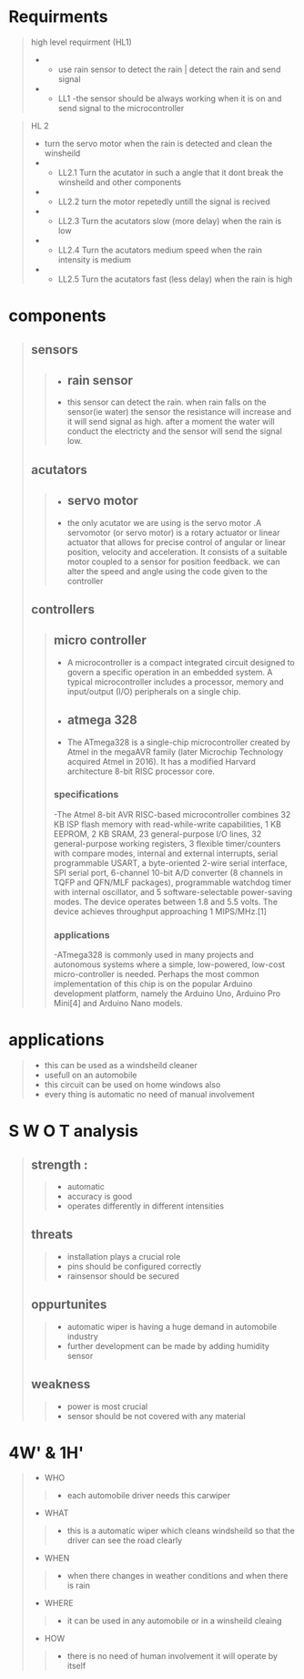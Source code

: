 # Requirments
>high level requirment (HL1)
> - - use rain sensor to detect the rain | detect the rain and send signal 
> - - LL1 -the sensor should be always working when it is on and send signal to the microcontroller
  
>HL 2
> -  turn the servo motor when the rain is detected and clean the winsheild
> - - LL2.1 Turn the acutator in such a angle that it dont break the winsheild and other components
> - - LL2.2 turn the motor repetedly untill the signal is recived 
> - - LL2.3 Turn the acutators slow (more delay) when the rain is low
> - - LL2.4 Turn the acutators medium speed when the rain intensity is medium
> - - LL2.5 Turn the acutators fast (less delay) when the rain is high 
# components 
> ## sensors
>> - ## rain sensor
>> - this sensor can detect the rain. when rain falls on the sensor(ie water) the sensor the resistance will increase and it will send signal as high. after a moment the water will conduct the electricty and the sensor will send the signal low.
> ## acutators
>> - ## servo motor
>> - the only acutator we are using is the servo motor .A servomotor (or servo motor) is a rotary actuator or linear actuator that allows for precise control of angular or linear position, velocity and acceleration. It consists of a suitable motor coupled to a sensor for position feedback. we can alter the speed and angle using the code given to the controller
> ## controllers
>>  ## micro controller 
>> - A microcontroller is a compact integrated circuit designed to govern a specific operation in an embedded system. A typical microcontroller includes a processor, memory and input/output (I/O) peripherals on a single chip.
>> - ## atmega 328 
>> -   The ATmega328 is a single-chip microcontroller created by Atmel in the megaAVR family (later Microchip Technology acquired Atmel in 2016). It has a modified Harvard architecture 8-bit RISC processor core.
>> ### specifications 
>> -The Atmel 8-bit AVR RISC-based microcontroller combines 32 KB ISP flash memory with read-while-write capabilities, 1 KB EEPROM, 2 KB SRAM, 23 general-purpose I/O lines, 32 general-purpose working registers, 3 flexible timer/counters with compare modes, internal and external interrupts, serial programmable USART, a byte-oriented 2-wire serial interface, SPI serial port, 6-channel 10-bit A/D converter (8 channels in TQFP and QFN/MLF packages), programmable watchdog timer with internal oscillator, and 5 software-selectable power-saving modes. The device operates between 1.8 and 5.5 volts. The device achieves throughput approaching 1 MIPS/MHz.[1]
>> ### applications 
>> -ATmega328 is commonly used in many projects and autonomous systems where a simple, low-powered, low-cost micro-controller is needed. Perhaps the most common implementation of this chip is on the popular Arduino development platform, namely the Arduino Uno, Arduino Pro Mini[4] and Arduino Nano models.
# applications
> - this can be used as a windsheild cleaner
> - usefull on an automobile
> - this circuit can be used on home windows also
> - every thing is automatic no need of manual involvement
# S W O T analysis 
>  ## strength : 
>> - automatic
>> - accuracy is good
>> - operates differently in different intensities
> ## threats
>> - installation plays a crucial role
>> - pins should be configured correctly
>> - rainsensor should be secured
> ## oppurtunites
>> - automatic wiper is having a huge demand in automobile industry
>> - further development can be made by adding humidity sensor
> ## weakness 
>> - power is most crucial
>> - sensor should be not covered with any material
# 4W' & 1H'
> - WHO
>> - each automobile driver needs this carwiper
> - WHAT
>> - this is a automatic wiper which cleans windsheild so that the driver can see the road clearly
> - WHEN
>> - when there changes in weather conditions and  when there is rain
> - WHERE
>> - it can be used in any automobile or in a winsheild cleaing 
> - HOW
>> - there is no need of human involvement it will operate by itself 

